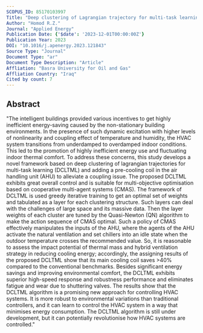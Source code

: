 ```yaml
---
SCOPUS_ID: 85170103997
Title: "Deep clustering of Lagrangian trajectory for multi-task learning to energy saving in intelligent buildings using cooperative multi-agent"
Author: "Homod R.Z."
Journal: "Applied Energy"
Publication Date: {'$date': '2023-12-01T00:00:00Z'}
Publication Year: 2023
DOI: "10.1016/j.apenergy.2023.121843"
Source Type: "Journal"
Document Type: "ar"
Document Type Description: "Article"
Affliation: "Basra University for Oil and Gas"
Affliation Country: "Iraq"
Cited by count: 7
---
```


## Abstract
"The intelligent buildings provided various incentives to get highly inefficient energy-saving caused by the non-stationary building environments. In the presence of such dynamic excitation with higher levels of nonlinearity and coupling effect of temperature and humidity, the HVAC system transitions from underdamped to overdamped indoor conditions. This led to the promotion of highly inefficient energy use and fluctuating indoor thermal comfort. To address these concerns, this study develops a novel framework based on deep clustering of lagrangian trajectories for multi-task learning (DCLTML) and adding a pre-cooling coil in the air handling unit (AHU) to alleviate a coupling issue. The proposed DCLTML exhibits great overall control and is suitable for multi-objective optimisation based on cooperative multi-agent systems (CMAS). The framework of DCLTML is used greedy iterative training to get an optimal set of weights and tabulated as a layer for each clustering structure. Such layers can deal with the challenges of large space and its massive data. Then the layer weights of each cluster are tuned by the Quasi-Newton (QN) algorithm to make the action sequence of CMAS optimal. Such a policy of CMAS effectively manipulates the inputs of the AHU, where the agents of the AHU activate the natural ventilation and set chillers into an idle state when the outdoor temperature crosses the recommended value. So, it is reasonable to assess the impact potential of thermal mass and hybrid ventilation strategy in reducing cooling energy; accordingly, the assigning results of the proposed DCLTML show that its main cooling coil saves >40% compared to the conventional benchmarks. Besides significant energy savings and improving environmental comfort, the DCLTML exhibits superior high-speed response and robustness performance and eliminates fatigue and wear due to shuttering valves. The results show that the DCLTML algorithm is a promising new approach for controlling HVAC systems. It is more robust to environmental variations than traditional controllers, and it can learn to control the HVAC system in a way that minimises energy consumption. The DCLTML algorithm is still under development, but it can potentially revolutionise how HVAC systems are controlled."
